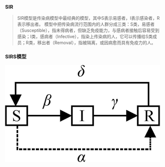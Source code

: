 ### SIR

>SIR模型是传染病模型中最经典的模型，其中S表示易感者，I表示感染者，R表示移出者。
模型中把传染病流行范围内的人群分成三类：S类，易感者（Susceptible），指未得病者，但缺乏免疫能力，与感病者接触后容易受到感染；I类，感病者（Infective），指染上传染病的人，它可以传播给S类成员；R类，移出者（Removal），指被隔离，或因病愈而具有免疫力的人。

### SIRS模型

![image](../file/SIRS.jpeg)

